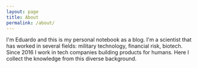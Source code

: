```yaml
---
layout: page
title: About
permalink: /about/
---
```


I'm Eduardo and this is my personal notebook as a blog. I'm a scientist that has worked in several fields: military technology, financial risk, biotech. Since 2016 I work in tech companies building products for humans. Here I collect the knowledge from this diverse background.